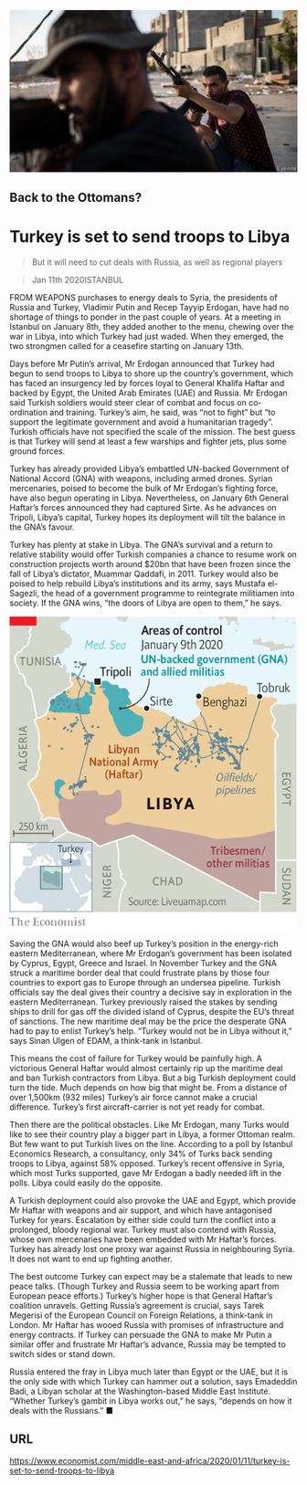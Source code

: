 ![](./images/20200111_MAP503.jpg)

## Back to the Ottomans?

# Turkey is set to send troops to Libya

> But it will need to cut deals with Russia, as well as regional players

> Jan 11th 2020ISTANBUL

FROM WEAPONS purchases to energy deals to Syria, the presidents of Russia and Turkey, Vladimir Putin and Recep Tayyip Erdogan, have had no shortage of things to ponder in the past couple of years. At a meeting in Istanbul on January 8th, they added another to the menu, chewing over the war in Libya, into which Turkey had just waded. When they emerged, the two strongmen called for a ceasefire starting on January 13th.

Days before Mr Putin’s arrival, Mr Erdogan announced that Turkey had begun to send troops to Libya to shore up the country’s government, which has faced an insurgency led by forces loyal to General Khalifa Haftar and backed by Egypt, the United Arab Emirates (UAE) and Russia. Mr Erdogan said Turkish soldiers would steer clear of combat and focus on co-ordination and training. Turkey’s aim, he said, was “not to fight” but “to support the legitimate government and avoid a humanitarian tragedy”. Turkish officials have not specified the scale of the mission. The best guess is that Turkey will send at least a few warships and fighter jets, plus some ground forces.

Turkey has already provided Libya’s embattled UN-backed Government of National Accord (GNA) with weapons, including armed drones. Syrian mercenaries, poised to become the bulk of Mr Erdogan’s fighting force, have also begun operating in Libya. Nevertheless, on January 6th General Haftar’s forces announced they had captured Sirte. As he advances on Tripoli, Libya’s capital, Turkey hopes its deployment will tilt the balance in the GNA’s favour.

Turkey has plenty at stake in Libya. The GNA’s survival and a return to relative stability would offer Turkish companies a chance to resume work on construction projects worth around $20bn that have been frozen since the fall of Libya’s dictator, Muammar Qaddafi, in 2011. Turkey would also be poised to help rebuild Libya’s institutions and its army, says Mustafa el-Sagezli, the head of a government programme to reintegrate militiamen into society. If the GNA wins, “the doors of Libya are open to them,” he says.



![](./images/20200111_MAM916.png)

Saving the GNA would also beef up Turkey’s position in the energy-rich eastern Mediterranean, where Mr Erdogan’s government has been isolated by Cyprus, Egypt, Greece and Israel. In November Turkey and the GNA struck a maritime border deal that could frustrate plans by those four countries to export gas to Europe through an undersea pipeline. Turkish officials say the deal gives their country a decisive say in exploration in the eastern Mediterranean. Turkey previously raised the stakes by sending ships to drill for gas off the divided island of Cyprus, despite the EU’s threat of sanctions. The new maritime deal may be the price the desperate GNA had to pay to enlist Turkey’s help. “Turkey would not be in Libya without it,” says Sinan Ulgen of EDAM, a think-tank in Istanbul.

This means the cost of failure for Turkey would be painfully high. A victorious General Haftar would almost certainly rip up the maritime deal and ban Turkish contractors from Libya. But a big Turkish deployment could turn the tide. Much depends on how big that might be. From a distance of over 1,500km (932 miles) Turkey’s air force cannot make a crucial difference. Turkey’s first aircraft-carrier is not yet ready for combat.

Then there are the political obstacles. Like Mr Erdogan, many Turks would like to see their country play a bigger part in Libya, a former Ottoman realm. But few want to put Turkish lives on the line. According to a poll by Istanbul Economics Research, a consultancy, only 34% of Turks back sending troops to Libya, against 58% opposed. Turkey’s recent offensive in Syria, which most Turks supported, gave Mr Erdogan a badly needed lift in the polls. Libya could easily do the opposite.

A Turkish deployment could also provoke the UAE and Egypt, which provide Mr Haftar with weapons and air support, and which have antagonised Turkey for years. Escalation by either side could turn the conflict into a prolonged, bloody regional war. Turkey must also contend with Russia, whose own mercenaries have been embedded with Mr Haftar’s forces. Turkey has already lost one proxy war against Russia in neighbouring Syria. It does not want to end up fighting another.

The best outcome Turkey can expect may be a stalemate that leads to new peace talks. (Though Turkey and Russia seem to be working apart from European peace efforts.) Turkey’s higher hope is that General Haftar’s coalition unravels. Getting Russia’s agreement is crucial, says Tarek Megerisi of the European Council on Foreign Relations, a think-tank in London. Mr Haftar has wooed Russia with promises of infrastructure and energy contracts. If Turkey can persuade the GNA to make Mr Putin a similar offer and frustrate Mr Haftar’s advance, Russia may be tempted to switch sides or stand down.

Russia entered the fray in Libya much later than Egypt or the UAE, but it is the only side with which Turkey can hammer out a solution, says Emadeddin Badi, a Libyan scholar at the Washington-based Middle East Institute. “Whether Turkey’s gambit in Libya works out,” he says, “depends on how it deals with the Russians.” ■

## URL

https://www.economist.com/middle-east-and-africa/2020/01/11/turkey-is-set-to-send-troops-to-libya
